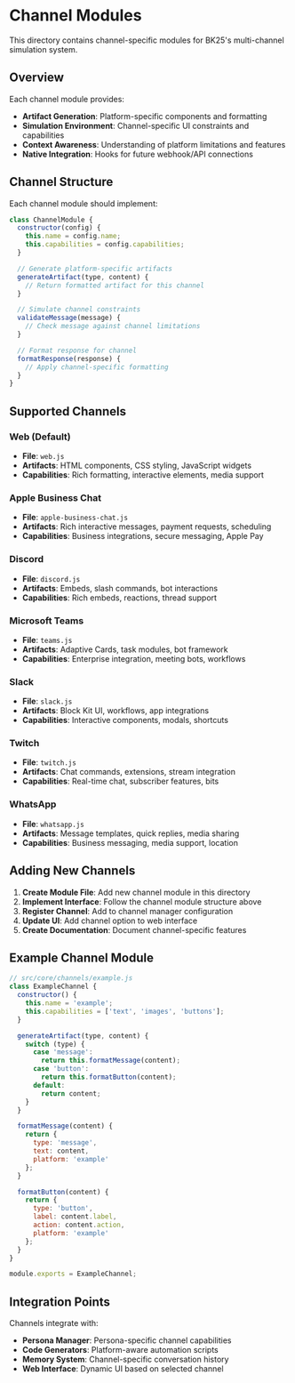 # Channel Modules

This directory contains channel-specific modules for BK25's multi-channel simulation system.

## Overview

Each channel module provides:
- **Artifact Generation**: Platform-specific components and formatting
- **Simulation Environment**: Channel-specific UI constraints and capabilities
- **Context Awareness**: Understanding of platform limitations and features
- **Native Integration**: Hooks for future webhook/API connections

## Channel Structure

Each channel module should implement:

```javascript
class ChannelModule {
  constructor(config) {
    this.name = config.name;
    this.capabilities = config.capabilities;
  }

  // Generate platform-specific artifacts
  generateArtifact(type, content) {
    // Return formatted artifact for this channel
  }

  // Simulate channel constraints
  validateMessage(message) {
    // Check message against channel limitations
  }

  // Format response for channel
  formatResponse(response) {
    // Apply channel-specific formatting
  }
}
```

## Supported Channels

### Web (Default)
- **File**: `web.js`
- **Artifacts**: HTML components, CSS styling, JavaScript widgets
- **Capabilities**: Rich formatting, interactive elements, media support

### Apple Business Chat
- **File**: `apple-business-chat.js`
- **Artifacts**: Rich interactive messages, payment requests, scheduling
- **Capabilities**: Business integrations, secure messaging, Apple Pay

### Discord
- **File**: `discord.js`
- **Artifacts**: Embeds, slash commands, bot interactions
- **Capabilities**: Rich embeds, reactions, thread support

### Microsoft Teams
- **File**: `teams.js`
- **Artifacts**: Adaptive Cards, task modules, bot framework
- **Capabilities**: Enterprise integration, meeting bots, workflows

### Slack
- **File**: `slack.js`
- **Artifacts**: Block Kit UI, workflows, app integrations
- **Capabilities**: Interactive components, modals, shortcuts

### Twitch
- **File**: `twitch.js`
- **Artifacts**: Chat commands, extensions, stream integration
- **Capabilities**: Real-time chat, subscriber features, bits

### WhatsApp
- **File**: `whatsapp.js`
- **Artifacts**: Message templates, quick replies, media sharing
- **Capabilities**: Business messaging, media support, location

## Adding New Channels

1. **Create Module File**: Add new channel module in this directory
2. **Implement Interface**: Follow the channel module structure above
3. **Register Channel**: Add to channel manager configuration
4. **Update UI**: Add channel option to web interface
5. **Create Documentation**: Document channel-specific features

## Example Channel Module

```javascript
// src/core/channels/example.js
class ExampleChannel {
  constructor() {
    this.name = 'example';
    this.capabilities = ['text', 'images', 'buttons'];
  }

  generateArtifact(type, content) {
    switch (type) {
      case 'message':
        return this.formatMessage(content);
      case 'button':
        return this.formatButton(content);
      default:
        return content;
    }
  }

  formatMessage(content) {
    return {
      type: 'message',
      text: content,
      platform: 'example'
    };
  }

  formatButton(content) {
    return {
      type: 'button',
      label: content.label,
      action: content.action,
      platform: 'example'
    };
  }
}

module.exports = ExampleChannel;
```

## Integration Points

Channels integrate with:
- **Persona Manager**: Persona-specific channel capabilities
- **Code Generators**: Platform-aware automation scripts
- **Memory System**: Channel-specific conversation history
- **Web Interface**: Dynamic UI based on selected channel

